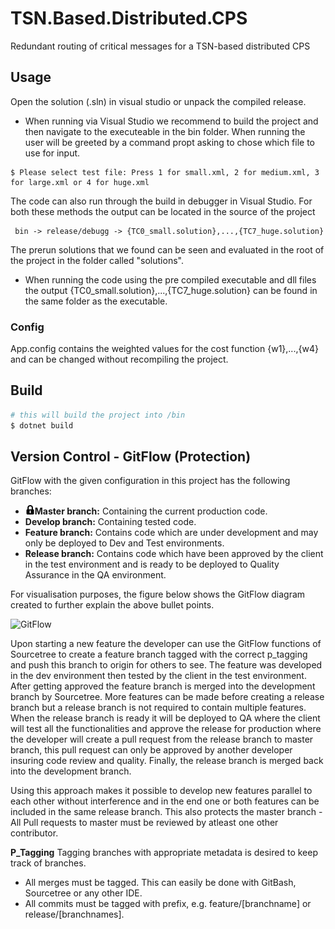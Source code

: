 # TSN.Based.Distributed.CPS
Redundant routing of critical messages for a TSN-based distributed CPS

## Usage
Open the solution (.sln) in visual studio or unpack the compiled release.
* When running via Visual Studio we recommend to build the project and then navigate to the executeable in the bin folder. When running the user will be greeted by a command propt asking to chose which file to use for input.
```text
$ Please select test file: Press 1 for small.xml, 2 for medium.xml, 3 for large.xml or 4 for huge.xml 
```
The code can also run through the build in debugger in Visual Studio. For both these methods the output can be located in the source of the project 
```text
 bin -> release/debugg -> {TC0_small.solution},...,{TC7_huge.solution} 
```
The prerun solutions that we found can be seen and evaluated in the root of the project in the folder called "solutions".

* When running the code using the pre compiled executable and dll files the output {TC0_small.solution},...,{TC7_huge.solution} can be found in the same folder as the executable.

### Config
App.config contains the weighted values for the cost function {w1},...,{w4} and can be changed without recompiling the project.

## Build
```bash
# this will build the project into /bin
$ dotnet build
```

## Version Control - GitFlow (Protection)
GitFlow with the given configuration in this project has the following branches:
* **<img src="https://raw.githubusercontent.com/ModernPGP/icons/master/encryption/lock-closed.png" alt="drawing" width="15"/>Master branch:** Containing the current production code.
* **Develop branch:** Containing tested code.
* **Feature branch:** Contains code which are under development and may only be deployed to Dev and Test environments.
* **Release branch:** Contains code which have been approved by the client in the test environment and is ready to be deployed to Quality Assurance in the QA environment.

For visualisation purposes, the figure below shows the GitFlow diagram created to further explain the above bullet points.

![GitFlow](https://i.ibb.co/ykQzXGx/gitflow-trans.png)

Upon starting a new feature the developer can use the GitFlow functions of Sourcetree to create a feature branch tagged with the correct p_tagging and push this branch to origin for others to see. The feature was developed in the dev environment then tested by the client in the test environment. After getting approved the feature branch is merged into the development branch by Sourcetree. More features can be made before creating a release branch but a release branch is not required to contain multiple features. When the release branch is ready it will be deployed to QA where the client will test all the functionalities and approve the release for production where the developer will create a pull request from the release branch to master branch, this pull request can only be approved by another developer insuring code review and quality. Finally, the release branch is merged back into the development branch.

Using this approach makes it possible to develop new features parallel to each other without interference and in the end one or both features can be included in the same release branch. This also protects the master branch - All Pull requests to master must be reviewed by atleast one other contributor.

**P_Tagging**
Tagging branches with appropriate metadata is desired to keep track of branches.
* All merges must be tagged. This can easily be done with GitBash, Sourcetree or any other IDE.
* All commits must be tagged with prefix, e.g. feature/[branchname] or release/[branchnames].
